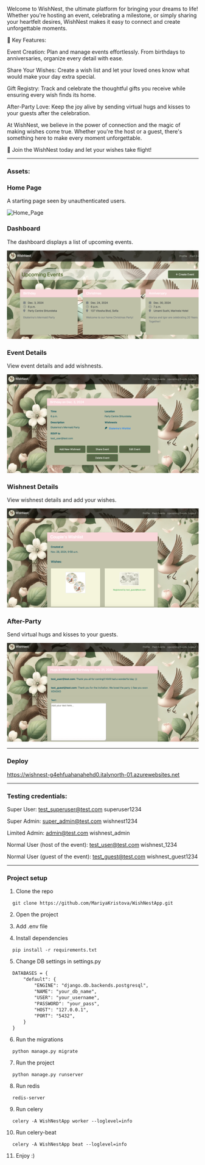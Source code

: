 Welcome to WishNest, the ultimate platform for bringing your dreams to life! Whether you're hosting an event, celebrating a milestone, or simply sharing your heartfelt desires, WishNest makes it easy to connect and create unforgettable moments.

🌟 Key Features:

Event Creation: 
Plan and manage events effortlessly. From birthdays to anniversaries, organize every detail with ease.

Share Your Wishes: 
Create a wish list and let your loved ones know what would make your day extra special.

Gift Registry: 
Track and celebrate the thoughtful gifts you receive while ensuring every wish finds its home.

After-Party Love: 
Keep the joy alive by sending virtual hugs and kisses to your guests after the celebration.

At WishNest, we believe in the power of connection and the magic of making wishes come true. Whether you're the host or a guest, there's something here to make every moment unforgettable.

🎉 Join the WishNest today and let your wishes take flight!
_________________________

### Assets:

### Home Page
A starting page seen by unauthenticated users.

![Home_Page](static/assets/homepage.png)

### Dashboard
The dashboard displays a list of upcoming events.

![Dashboard](static/assets/dashboard.png)

### Event Details
View event details and add wishnests.

![Event](static/assets/event.png)

### Wishnest Details
View wishnest details and add your wishes.

![Wishnest](static/assets/wishnest.png)

### After-Party
Send virtual hugs and kisses to your guests.

![Hugs](static/assets/hug.png)
_________________________

### Deploy

https://wishnest-g4ehfuahanahehd0.italynorth-01.azurewebsites.net

_________________________

### Testing credentials:

Super User:
test_superuser@test.com
superuser1234

Super Admin:
super_admin@test.com
wishnest1234

Limited Admin:
admin@test.com
wishnest_admin

Normal User (host of the event):
test_user@test.com
wishnest_1234

Normal User (guest of the event):
test_guest@test.com
wishnest_guest1234
__________________________

### Project setup

1. Clone the repo

```
  git clone https://github.com/MariyaKristova/WishNestApp.git
```

2. Open the project

3. Add .env file

4. Install dependencies

```
  pip install -r requirements.txt
```

5. Change DB settings in settings.py
```
  DATABASES = {
      "default": {
          "ENGINE": "django.db.backends.postgresql",
          "NAME": "your_db_name",
          "USER": "your_username",
          "PASSWORD": "your_pass",
          "HOST": "127.0.0.1",
          "PORT": "5432",
      }
  }
 ``` 

6. Run the migrations

```
  python manage.py migrate
```

7. Run the project

```
  python manage.py runserver
```

8. Run redis

```
  redis-server
```

9. Run celery

```
  celery -A WishNestApp worker --loglevel=info
```

10. Run celery-beat

```
  celery -A WishNestApp beat --loglevel=info
```

11. Enjoy :)